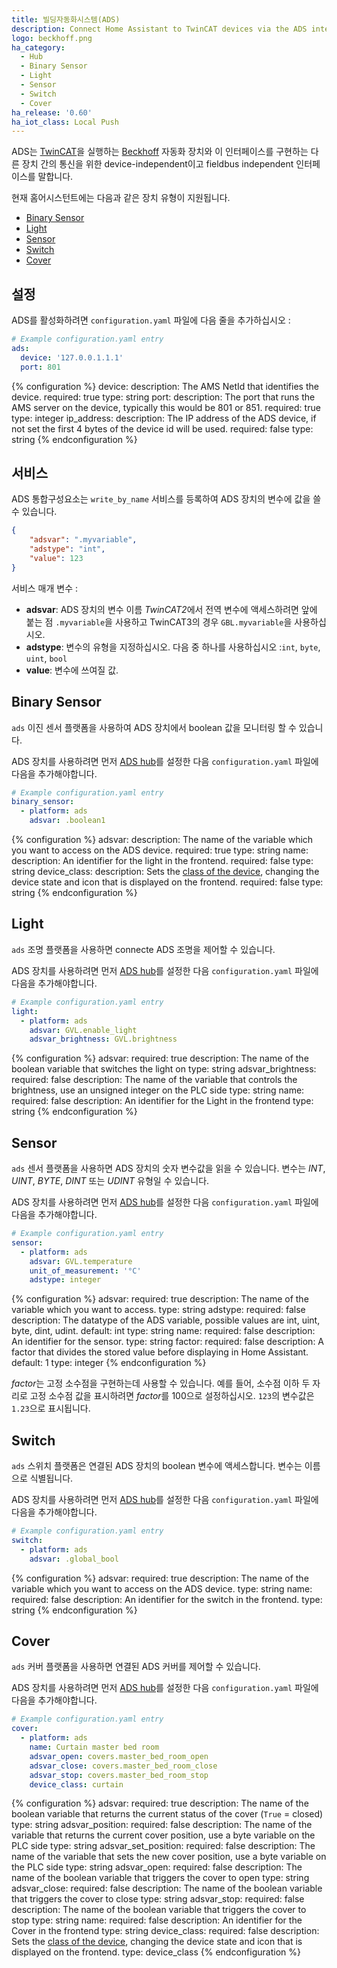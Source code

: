 ```yaml
---
title: 빌딩자동화시스템(ADS)
description: Connect Home Assistant to TwinCAT devices via the ADS interface
logo: beckhoff.png
ha_category:
  - Hub
  - Binary Sensor
  - Light
  - Sensor
  - Switch
  - Cover
ha_release: '0.60'
ha_iot_class: Local Push
---
```


ADS는 [TwinCAT](https://www.beckhoff.hu/english.asp?twincat/default.htm)을 실행하는 [Beckhoff](https://www.beckhoff.com/) 자동화 장치와 이 인터페이스를 구현하는 다른 장치 간의 통신을 위한 device-independent이고 fieldbus independent 인터페이스를 말합니다.

현재 홈어시스턴트에는 다음과 같은 장치 유형이 지원됩니다.

- [Binary Sensor](#binary-sensor)
- [Light](#light)
- [Sensor](#sensor)
- [Switch](#switch)
- [Cover](#cover)

## 설정

ADS를 활성화하려면 `configuration.yaml` 파일에 다음 줄을 추가하십시오 :

```yaml
# Example configuration.yaml entry
ads:
  device: '127.0.0.1.1.1'
  port: 801
```

{% configuration %}
device:
  description: The AMS NetId that identifies the device.
  required: true
  type: string
port:
  description: The port that runs the AMS server on the device, typically this would be 801 or 851.
  required: true
  type: integer
ip_address:
  description: The IP address of the ADS device, if not set the first 4 bytes of the device id will be used.
  required: false
  type: string
{% endconfiguration %}

## 서비스

ADS 통합구성요소는 `write_by_name` 서비스를 등록하여 ADS 장치의 변수에 값을 쓸 수 있습니다.

```json
{
    "adsvar": ".myvariable",
    "adstype": "int",
    "value": 123
}
```

서비스 매개 변수 :

- **adsvar**: ADS 장치의 변수 이름 *TwinCAT2*에서 전역 변수에 액세스하려면 앞에 붙는 점 `.myvariable`을 사용하고 TwinCAT3의 경우 `GBL.myvariable`을 사용하십시오.
- **adstype**: 변수의 유형을 지정하십시오. 다음 중 하나를 사용하십시오 :`int`, `byte`, `uint`, `bool`
- **value**: 변수에 쓰여질 값.

## Binary Sensor

`ads` 이진 센서 플랫폼을 사용하여 ADS 장치에서 boolean 값을 모니터링 할 수 있습니다.

ADS 장치를 사용하려면 먼저 [ADS hub](#configuration)를 설정한 다음 `configuration.yaml` 파일에 다음을 추가해야합니다.

```yaml
# Example configuration.yaml entry
binary_sensor:
  - platform: ads
    adsvar: .boolean1
```

{% configuration %}
adsvar:
  description: The name of the variable which you want to access on the ADS device.
  required: true
  type: string
name:
  description: An identifier for the light in the frontend.
  required: false
  type: string
device_class:
  description: Sets the [class of the device](/integrations/binary_sensor/), changing the device state and icon that is displayed on the frontend.
  required: false
  type: string
{% endconfiguration %}

## Light

`ads` 조명 플랫폼을 사용하면 connecte ADS 조명을 제어할 수 있습니다.

ADS 장치를 사용하려면 먼저 [ADS hub](#configuration)를 설정한 다음 `configuration.yaml` 파일에 다음을 추가해야합니다.

```yaml
# Example configuration.yaml entry
light:
  - platform: ads
    adsvar: GVL.enable_light
    adsvar_brightness: GVL.brightness
```

{% configuration %}
adsvar:
  required: true
  description: The name of the boolean variable that switches the light on
  type: string
adsvar_brightness:
  required: false
  description: The name of the variable that controls the brightness, use an unsigned integer on the PLC side
  type: string
name:
  required: false
  description: An identifier for the Light in the frontend
  type: string
{% endconfiguration %}

## Sensor

`ads` 센서 플랫폼을 사용하면 ADS 장치의 숫자 변수값을 읽을 수 있습니다. 변수는 *INT*, *UINT*, *BYTE*, *DINT* 또는 *UDINT* 유형일 수 있습니다.

ADS 장치를 사용하려면 먼저 [ADS hub](#configuration)를 설정한 다음 `configuration.yaml` 파일에 다음을 추가해야합니다.

```yaml
# Example configuration.yaml entry
sensor:
  - platform: ads
    adsvar: GVL.temperature
    unit_of_measurement: '°C'
    adstype: integer
```

{% configuration %}
adsvar:
  required: true
  description: The name of the variable which you want to access.
  type: string
adstype:
  required: false
  description: The datatype of the ADS variable, possible values are int, uint, byte, dint, udint.
  default: int
  type: string
name:
  required: false
  description: An identifier for the sensor.
  type: string
factor:
  required: false
  description: A factor that divides the stored value before displaying in Home Assistant.
  default: 1
  type: integer
{% endconfiguration %}

*factor*는 고정 소수점을 구현하는데 사용할 수 있습니다. 예를 들어, 소수점 이하 두 자리로 고정 소수점 값을 표시하려면 *factor*를 100으로 설정하십시오. `123`의 변수값은 `1.23`으로 표시됩니다.

## Switch

`ads` 스위치 플랫폼은 연결된 ADS 장치의 boolean 변수에 액세스합니다. 변수는 이름으로 식별됩니다.

ADS 장치를 사용하려면 먼저 [ADS hub](#configuration)를 설정한 다음 `configuration.yaml` 파일에 다음을 추가해야합니다.

```yaml
# Example configuration.yaml entry
switch:
  - platform: ads
    adsvar: .global_bool
```

{% configuration %}
adsvar:
  required: true
  description: The name of the variable which you want to access on the ADS device.
  type: string
name:
  required: false
  description: An identifier for the switch in the frontend.
  type: string
{% endconfiguration %}

## Cover

`ads` 커버 플랫폼을 사용하면 연결된 ADS 커버를 제어할 수 있습니다.

ADS 장치를 사용하려면 먼저 [ADS hub](#configuration)를 설정한 다음 `configuration.yaml` 파일에 다음을 추가해야합니다.

```yaml
# Example configuration.yaml entry
cover:
  - platform: ads
    name: Curtain master bed room
    adsvar_open: covers.master_bed_room_open
    adsvar_close: covers.master_bed_room_close
    adsvar_stop: covers.master_bed_room_stop
    device_class: curtain
```

{% configuration %}
adsvar:
  required: true
  description: The name of the boolean variable that returns the current status of the cover (`True` = closed)
  type: string
adsvar_position:
  required: false
  description: The name of the variable that returns the current cover position, use a byte variable on the PLC side
  type: string
adsvar_set_position:
  required: false
  description: The name of the variable that sets the new cover position, use a byte variable on the PLC side
  type: string
adsvar_open:
  required: false
  description: The name of the boolean variable that triggers the cover to open
  type: string
adsvar_close:
  required: false
  description: The name of the boolean variable that triggers the cover to close
  type: string
adsvar_stop:
  required: false
  description: The name of the boolean variable that triggers the cover to stop
  type: string
name:
  required: false
  description: An identifier for the Cover in the frontend
  type: string
device_class:
  required: false
  description: Sets the [class of the device](/integrations/cover/), changing the device state and icon that is displayed on the frontend.
  type: device_class
{% endconfiguration %}
